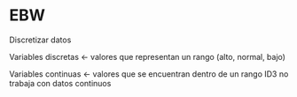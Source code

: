 # EBW 
Discretizar datos

Variables discretas <- valores que representan un rango (alto, normal, bajo)

Variables continuas <- valores que se encuentran dentro de un rango
						ID3 no trabaja con datos continuos